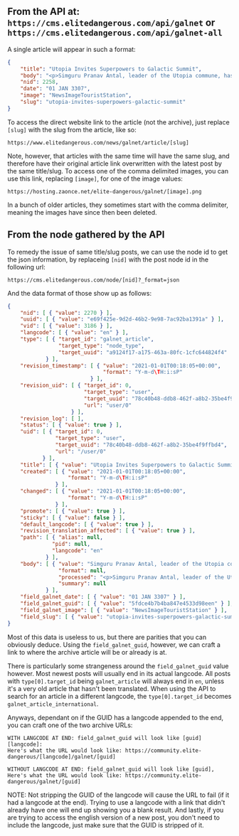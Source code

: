 ## From the API at: `https://cms.elitedangerous.com/api/galnet` or `https://cms.elitedangerous.com/api/galnet-all`

A single article will appear in such a format:
```json
{
    "title": "Utopia Invites Superpowers to Galactic Summit",
    "body": "<p>Simguru Pranav Antal, leader of the Utopia commune, has proposed hosting a diplomatic conference for the governments of all three superpowers.<br /> The intention is to provide a neutral location to discuss key issues such as the renewed Thargoid attacks, the Marlinist refugee crisis, and hostilities between the Empire and the Federation.<br /> Details have been sent to the Alliance Assembly, Federal Congress and Imperial Senate. Pranav Antal has also broadcast his invitation across all media channels:<br /> “It is not Utopia’s tradition to become involved with politics, but recent events are of great concern to us all. Interstellar war, terrorism, alien incursion and economic collapse are the new four dark horsemen that threaten humanity’s future.”<br /> “We therefore offer to host a Galactic Summit where the Alliance, Empire and Federation may debate these problems peacefully. My sincere hope is that the heads of state grasp this opportunity to resolve their differences and create solutions that benefit their peoples.”<br /> Utopia is an independent society with a focus on using highly advanced technology to increase quality of life. Should this Galactic Summit take place, it would be the first diplomatic meeting of all three superpower governments.</p> ",
    "nid": 2258,
    "date": "01 JAN 3307",
    "image": "NewsImageTouristStation",
    "slug": "utopia-invites-superpowers-galactic-summit"
}
```

To access the direct website link to the article (not the archive), just replace `[slug]` with the slug from the article, like so:
```
https://www.elitedangerous.com/news/galnet/article/[slug]
```
Note, however, that articles with the same time will have the same slug, and therefore have their original article link overwritten with the latest post by the same title/slug.
To access one of the comma delimited images, you can use this link, replacing `[image]`, for one of the image values:
```
https://hosting.zaonce.net/elite-dangerous/galnet/[image].png
```
In a bunch of older articles, they sometimes start with the comma delimiter, meaning the images have since then been deleted.

## From the node gathered by the API

To remedy the issue of same title/slug posts, we can use the node id to get the json information, by replaceing `[nid]` with the post node id in the following url:
```
https://cms.elitedangerous.com/node/[nid]?_format=json
```

And the data format of those show up as follows:
```json
{
    "nid": [ { "value": 2270 } ],
    "uuid": [ { "value": "e69f425e-9d2d-46b2-9e98-7ac92ba1391a" } ],
    "vid": [ { "value": 3186 } ],
    "langcode": [ { "value": "en" } ],
    "type": [ { "target_id": "galnet_article",
                "target_type": "node_type",
                "target_uuid": "a9124f17-a175-463a-80fc-1cfc644824f4"
            } ],
    "revision_timestamp": [ { "value": "2021-01-01T00:18:05+00:00",
                              "format": "Y-m-d\TH:i:sP"
                          } ],
    "revision_uid": [ { "target_id": 0,
                        "target_type": "user",
                        "target_uuid": "78c40b48-ddb8-462f-a8b2-35be4f9ffbd4",
                        "url": "user/0"
                    } ],
    "revision_log": [ ],
    "status": [ { "value": true } ],
    "uid": [ { "target_id": 0,
               "target_type": "user",
               "target_uuid": "78c40b48-ddb8-462f-a8b2-35be4f9ffbd4",
               "url": "/user/0"
           } ],
    "title": [ { "value": "Utopia Invites Superpowers to Galactic Summit" } ],
    "created": [ { "value": "2021-01-01T00:18:05+00:00",
                   "format": "Y-m-d\TH:i:sP"
               } ],
    "changed": [ { "value": "2021-01-01T00:18:05+00:00",
                   "format": "Y-m-d\TH:i:sP"
               } ],
    "promote": [ { "value": true } ],
    "sticky": [ { "value": false } ],
    "default_langcode": [ { "value": true } ],
    "revision_translation_affected": [ { "value": true } ],
    "path": [ { "alias": null,
              "pid": null,
              "langcode": "en"
            } ],
    "body": [ { "value": "Simguru Pranav Antal, leader of the Utopia commune, has proposed hosting a diplomatic conference for the governments of all three superpowers. The intention is to provide a neutral location to discuss key issues such as the renewed Thargoid attacks, the Marlinist refugee crisis, and hostilities between the Empire and the Federation. Details have been sent to the Alliance Assembly, Federal Congress and Imperial Senate. Pranav Antal has also broadcast his invitation across all media channels: “It is not Utopia’s tradition to become involved with politics, but recent events are of great concern to us all. Interstellar war, terrorism, alien incursion and economic collapse are the new four dark horsemen that threaten humanity’s future.” “We therefore offer to host a Galactic Summit where the Alliance, Empire and Federation may debate these problems peacefully. My sincere hope is that the heads of state grasp this opportunity to resolve their differences and create solutions that benefit their peoples.” Utopia is an independent society with a focus on using highly advanced technology to increase quality of life. Should this Galactic Summit take place, it would be the first diplomatic meeting of all three superpower governments.",
                "format": null,
                "processed": "<p>Simguru Pranav Antal, leader of the Utopia commune, has proposed hosting a diplomatic conference for the governments of all three superpowers.<br /> The intention is to provide a neutral location to discuss key issues such as the renewed Thargoid attacks, the Marlinist refugee crisis, and hostilities between the Empire and the Federation.<br /> Details have been sent to the Alliance Assembly, Federal Congress and Imperial Senate. Pranav Antal has also broadcast his invitation across all media channels:<br /> “It is not Utopia’s tradition to become involved with politics, but recent events are of great concern to us all. Interstellar war, terrorism, alien incursion and economic collapse are the new four dark horsemen that threaten humanity’s future.”<br /> “We therefore offer to host a Galactic Summit where the Alliance, Empire and Federation may debate these problems peacefully. My sincere hope is that the heads of state grasp this opportunity to resolve their differences and create solutions that benefit their peoples.”<br /> Utopia is an independent society with a focus on using highly advanced technology to increase quality of life. Should this Galactic Summit take place, it would be the first diplomatic meeting of all three superpower governments.</p> ",
                "summary": null
            } ],
    "field_galnet_date": [ { "value": "01 JAN 3307" } ],
    "field_galnet_guid": [ { "value": "5fdce4b7b4ba847e4533d98een" } ],
    "field_galnet_image": [ { "value": "NewsImageTouristStation" } ],
    "field_slug": [ { "value": "utopia-invites-superpowers-galactic-summit" } ],
}
```

Most of this data is useless to us, but there are parities that you can obviously deduce. Using the `field_galnet_guid`, however, we can craft a link to where the archive article will be or already is at.

There is particularly some strangeness around the `field_galnet_guid` value however. Most newest posts will usually end in its actual langcode. All posts with `type[0].target_id` being `galnet_article` will always end in `en`, unless it's a very old article that hasn't been translated. When using the API to search for an article in a different langcode, the `type[0].target_id` becomes `galnet_article_international`.

Anyways, dependant on if the GUID has a langcode appended to the end, you can craft one of the two archive URLs:
```
WITH LANGCODE AT END: field_galnet_guid will look like [guid][langcode]:
Here's what the URL would look like: https://community.elite-dangerous/[langcode]/galnet/[guid]

WITHOUT LANGCODE AT END: field_galnet_guid will look like [guid],
Here's what the URL would look like: https://community.elite-dangerous/galnet/[guid]
```

NOTE: Not stripping the GUID of the langcode will cause the URL to fail (if it had a langcode at the end). Trying to use a langcode with a link that didn't already have one will end up showing you a blank result. And lastly, if you are trying to access the english version of a new post, you don't need to include the langcode, just make sure that the GUID is stripped of it.
